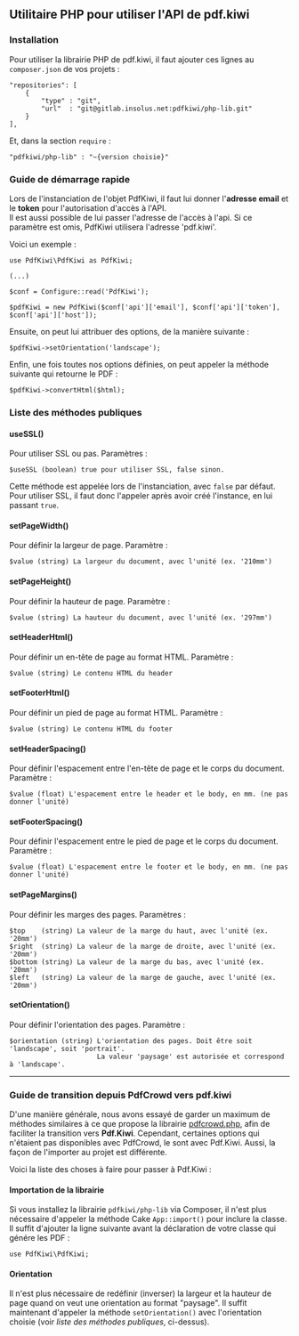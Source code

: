 Utilitaire PHP pour utiliser l'API de pdf.kiwi
---

### Installation
Pour utiliser la librairie PHP de pdf.kiwi, il faut ajouter ces lignes au `composer.json` de vos projets :

    "repositories": [
        {
            "type" : "git",
            "url"  : "git@gitlab.insolus.net:pdfkiwi/php-lib.git"
        }
    ],

Et, dans la section `require` :

    "pdfkiwi/php-lib" : "~{version choisie}"

### Guide de démarrage rapide
Lors de l'instanciation de l'objet PdfKiwi, il faut lui donner l'**adresse email** et le **token** pour l'autorisation d'accès à l'API.  
Il est aussi possible de lui passer l'adresse de l'accès à l'api. Si ce paramètre est omis, PdfKiwi utilisera l'adresse 'pdf.kiwi'.

Voici un exemple :

    use PdfKiwi\PdfKiwi as PdfKiwi;
    
    (...)

    $conf = Configure::read('PdfKiwi');

    $pdfKiwi = new PdfKiwi($conf['api']['email'], $conf['api']['token'], $conf['api']['host']);

Ensuite, on peut lui attribuer des options, de la manière suivante :

    $pdfKiwi->setOrientation('landscape');

Enfin, une fois toutes nos options définies, on peut appeler la méthode suivante qui retourne le PDF :

    $pdfKiwi->convertHtml($html);

### Liste des méthodes publiques
#### useSSL()
Pour utiliser SSL ou pas. Paramètres :

    $useSSL (boolean) true pour utiliser SSL, false sinon.
    
Cette méthode est appelée lors de l'instanciation, avec `false` par défaut.
Pour utiliser SSL, il faut donc l'appeler après avoir créé l'instance, en lui passant `true`.

#### setPageWidth()
Pour définir la largeur de page. Paramètre :

    $value (string) La largeur du document, avec l'unité (ex. '210mm')

#### setPageHeight()
Pour définir la hauteur de page. Paramètre :

    $value (string) La hauteur du document, avec l'unité (ex. '297mm')

#### setHeaderHtml()
Pour définir un en-tête de page au format HTML. Paramètre :

    $value (string) Le contenu HTML du header

#### setFooterHtml()
Pour définir un pied de page au format HTML. Paramètre :

    $value (string) Le contenu HTML du footer

#### setHeaderSpacing()
Pour définir l'espacement entre l'en-tête de page et le corps du document. Paramètre :

    $value (float) L'espacement entre le header et le body, en mm. (ne pas donner l'unité)

#### setFooterSpacing()
Pour définir l'espacement entre le pied de page et le corps du document. Paramètre :

    $value (float) L'espacement entre le footer et le body, en mm. (ne pas donner l'unité)

#### setPageMargins()
Pour définir les marges des pages. Paramètres :

    $top    (string) La valeur de la marge du haut, avec l'unité (ex. '20mm')
    $right  (string) La valeur de la marge de droite, avec l'unité (ex. '20mm')
    $bottom (string) La valeur de la marge du bas, avec l'unité (ex. '20mm')
    $left   (string) La valeur de la marge de gauche, avec l'unité (ex. '20mm')

#### setOrientation()
Pour définir l'orientation des pages. Paramètre :

    $orientation (string) L'orientation des pages. Doit être soit 'landscape', soit 'portrait'.
                          La valeur 'paysage' est autorisée et correspond à 'landscape'.

---

### Guide de transition depuis PdfCrowd vers pdf.kiwi
D'une manière générale, nous avons essayé de garder un maximum de méthodes similaires à ce que propose la librairie [pdfcrowd.php](https://github.com/pdfcrowd/pdfcrowd-php/), afin de faciliter la transition vers **Pdf.Kiwi**. Cependant, certaines options qui n'étaient pas disponibles avec PdfCrowd, le sont avec Pdf.Kiwi. Aussi, la façon de l'importer au projet est différente.

Voici la liste des choses à faire pour passer à Pdf.Kiwi :

#### Importation de la librairie
Si vous installez la librairie `pdfkiwi/php-lib` via Composer, il n'est plus nécessaire d'appeler la méthode Cake `App::import()` pour inclure la classe. Il suffit d'ajouter la ligne suivante avant la déclaration de votre classe qui génére les PDF :

    use PdfKiwi\PdfKiwi;

#### Orientation
Il n'est plus nécessaire de redéfinir (inverser) la largeur et la hauteur de page quand on veut une orientation au format "paysage". Il suffit maintenant d'appeler la méthode `setOrientation()` avec l'orientation choisie (voir *liste des méthodes publiques*, ci-dessus).
